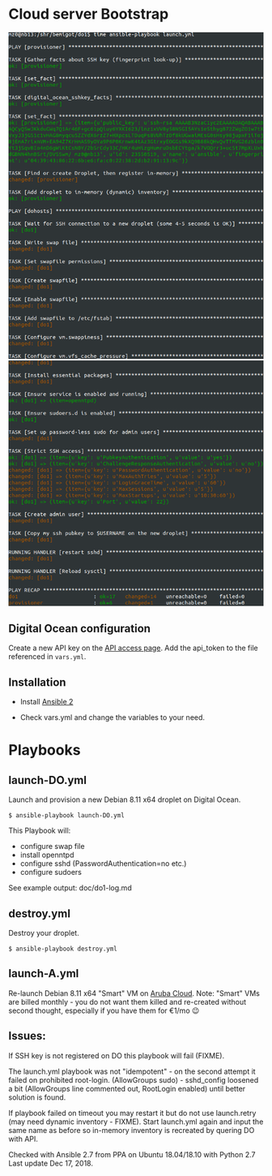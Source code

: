 Cloud server Bootstrap
=======================

![launch.yml playbook starts](/doc/do1-start.png?raw=true)
![launch.yml playbook finishes](/doc/do1-finish.png?raw=true)

Digital Ocean configuration
---------------------------

Create a new API key on the [API access page](https://cloud.digitalocean.com/api_access). 
Add the api_token to the file referenced in `vars.yml`.

Installation
------------

* Install [Ansible 2](http://docs.ansible.com/ansible/intro_installation.html)

* Check vars.yml and change the variables to your need.

Playbooks
=========

launch-DO.yml
----------

Launch and provision a new Debian 8.11 x64 droplet on Digital Ocean.

```
$ ansible-playbook launch-DO.yml
```

This Playbook will:

- configure swap file
- install openntpd
- configure sshd (PasswordAuthentication=no etc.)
- configure sudoers

See example output: doc/do1-log.md

destroy.yml
-----------

Destroy your droplet.

```
$ ansible-playbook destroy.yml
```

launch-A.yml
----------

Re-launch Debian 8.11 x64 "Smart" VM on
[Aruba Cloud](https://www.arubacloud.com/vps/virtual-private-server-range.aspx).
Note: "Smart" VMs are billed monthly - you do not want them killed and re-created
without second thought, especially if you have them for €1/mo :wink:

Issues:
-----

If SSH key is not registered on DO this playbook will fail (FIXME).

The launch.yml playbook was not "idempotent" - on the second attempt it failed on prohibited root-login.
(AllowGroups sudo) - sshd_config loosened a bit (AllowGroups line commented out, RootLogin enabled) until better solution is found.

If playbook failed on timeout you may restart it but do not use launch.retry (may need dynamic inventory - FIXME).
Start launch.yml again and input the same name as before so in-memory inventory is recreated by quering DO with API.

Checked with Ansible 2.7 from PPA on Ubuntu 18.04/18.10 with Python 2.7
Last update Dec 17, 2018.
